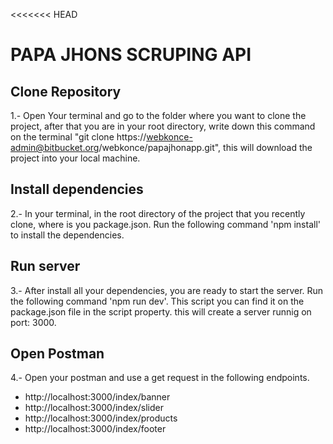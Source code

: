 <<<<<<< HEAD
# PAPA JHONS SCRUPING API

## Clone Repository


1.- Open Your terminal and go to the folder where you want to clone the project, after that you are in your root directory, write down this command on the terminal "git clone  https://webkonce-admin@bitbucket.org/webkonce/papajhonapp.git", this will download the project into your local machine.

## Install dependencies 
2.- In your terminal, in the root directory of the project that you recently clone, where is you package.json. Run the following command 'npm install' to install the dependencies.

## Run server 
3.- After install all your dependencies, you are ready to start the server. Run the following command 'npm run dev'. This script you can find it on the package.json file in the script property. this will create a server runnig on port: 3000. 

## Open Postman 
4.- Open your postman and use a get request in the following endpoints.
*  http://localhost:3000/index/banner
*  http://localhost:3000/index/slider
*  http://localhost:3000/index/products
*  http://localhost:3000/index/footer



